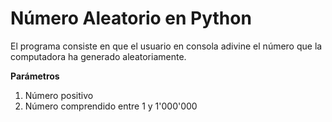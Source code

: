 # Número Aleatorio en Python

El programa consiste en que el usuario en consola adivine el número que la computadora ha generado aleatoriamente.

**Parámetros**
1. Número positivo
2. Número comprendido entre 1 y 1'000'000

